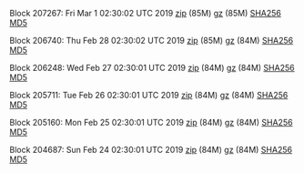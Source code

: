 Block 207267: Fri Mar  1 02:30:02 UTC 2019 [zip](https://files.01coin.io/mainnet/2019-03-01/bootstrap.dat.zip) (85M) [gz](https://files.01coin.io/mainnet/2019-03-01/bootstrap.dat.tar.gz) (85M) [SHA256](https://files.01coin.io/mainnet/2019-03-01/sha256.txt) [MD5](https://files.01coin.io/mainnet/2019-03-01/md5.txt)

Block 206740: Thu Feb 28 02:30:02 UTC 2019 [zip](https://files.01coin.io/mainnet/2019-02-28/bootstrap.dat.zip) (85M) [gz](https://files.01coin.io/mainnet/2019-02-28/bootstrap.dat.tar.gz) (84M) [SHA256](https://files.01coin.io/mainnet/2019-02-28/sha256.txt) [MD5](https://files.01coin.io/mainnet/2019-02-28/md5.txt)

Block 206248: Wed Feb 27 02:30:01 UTC 2019 [zip](https://files.01coin.io/mainnet/2019-02-27/bootstrap.dat.zip) (84M) [gz](https://files.01coin.io/mainnet/2019-02-27/bootstrap.dat.tar.gz) (84M) [SHA256](https://files.01coin.io/mainnet/2019-02-27/sha256.txt) [MD5](https://files.01coin.io/mainnet/2019-02-27/md5.txt)

Block 205711: Tue Feb 26 02:30:01 UTC 2019 [zip](https://files.01coin.io/mainnet/2019-02-26/bootstrap.dat.zip) (84M) [gz](https://files.01coin.io/mainnet/2019-02-26/bootstrap.dat.tar.gz) (84M) [SHA256](https://files.01coin.io/mainnet/2019-02-26/sha256.txt) [MD5](https://files.01coin.io/mainnet/2019-02-26/md5.txt)

Block 205160: Mon Feb 25 02:30:01 UTC 2019 [zip](https://files.01coin.io/mainnet/2019-02-25/bootstrap.dat.zip) (84M) [gz](https://files.01coin.io/mainnet/2019-02-25/bootstrap.dat.tar.gz) (84M) [SHA256](https://files.01coin.io/mainnet/2019-02-25/sha256.txt) [MD5](https://files.01coin.io/mainnet/2019-02-25/md5.txt)

Block 204687: Sun Feb 24 02:30:01 UTC 2019 [zip](https://files.01coin.io/mainnet/2019-02-24/bootstrap.dat.zip) (84M) [gz](https://files.01coin.io/mainnet/2019-02-24/bootstrap.dat.tar.gz) (84M) [SHA256](https://files.01coin.io/mainnet/2019-02-24/sha256.txt) [MD5](https://files.01coin.io/mainnet/2019-02-24/md5.txt)
